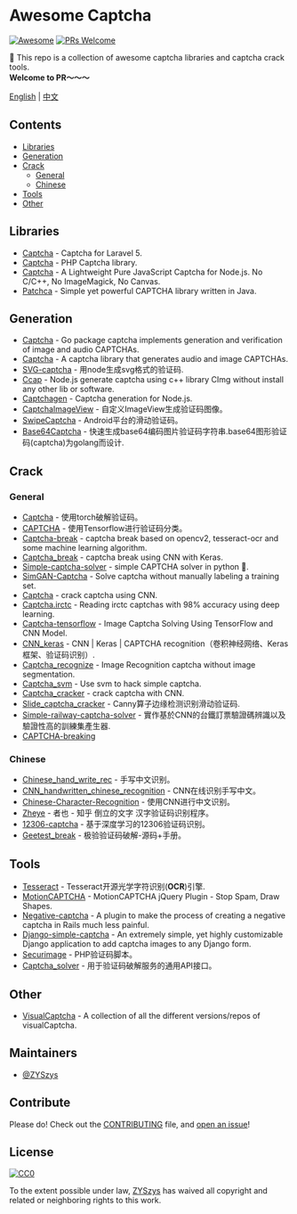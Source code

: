 # Awesome Captcha
[![Awesome](https://awesome.re/badge.svg)](https://awesome.re)
[![PRs Welcome](https://img.shields.io/badge/PRs-welcome-brightgreen.svg?style=flat-square)](http://makeapullrequest.com)

:triangular_flag_on_post:  This repo is a collection of awesome captcha libraries and captcha crack tools.  
**Welcome to PR～～～**

[English](README.md) | [中文](README-zh.md)

## Contents

- [Libraries](#libraries)
- [Generation](#generation)
- [Crack](#crack)
    - [General](#general)
    - [Chinese](#chinese)
- [Tools](#tools)
- [Other](#other)


## Libraries

- [Captcha](https://github.com/mewebstudio/captcha) - Captcha for Laravel 5.
- [Captcha](https://github.com/Gregwar/Captcha) - PHP Captcha library.
- [Captcha](https://github.com/trekjs/captcha) - A Lightweight Pure JavaScript Captcha for Node.js. No C/C++, No ImageMagick, No Canvas.
- [Patchca](https://github.com/pusuo/patchca) - Simple yet powerful CAPTCHA library written in Java.


## Generation
- [Captcha](https://github.com/dchest/captcha) - Go package captcha implements generation and verification of image and audio CAPTCHAs.
- [Captcha](https://github.com/lepture/captcha) - A captcha library that generates audio and image CAPTCHAs.
- [SVG-captcha](https://github.com/lemonce/svg-captcha) - 用node生成svg格式的验证码.
- [Ccap](https://github.com/DoubleSpout/ccap) - Node.js generate captcha using c++ library CImg without install any other lib or software.
- [Captchagen](https://github.com/contra/captchagen) - Captcha generation for Node.js.
- [CaptchaImageView](https://github.com/jineshfrancs/CaptchaImageView) - 自定义ImageView生成验证码图像。
- [SwipeCaptcha](https://github.com/mcxtzhang/SwipeCaptcha) - Android平台的滑动验证码。
- [Base64Captcha](https://github.com/mojocn/base64Captcha) - 快速生成base64编码图片验证码字符串.base64图形验证码(captcha)为golang而设计.


## Crack

### General
- [Captcha](https://github.com/arunpatala/captcha) - 使用torch破解验证码。
- [CAPTCHA](https://github.com/zakizhou/CAPTCHA) - 使用Tensorflow进行验证码分类。
- [Captcha-break](https://github.com/nladuo/captcha-break) - captcha break based on opencv2, tesseract-ocr and some machine learning algorithm.
- [Captcha_break](https://github.com/ypwhs/captcha_break) - captcha break using CNN with Keras.
- [Simple-captcha-solver](https://github.com/ptigas/simple-captcha-solver) - simple CAPTCHA solver in python 🐍.
- [SimGAN-Captcha](https://github.com/rickyhan/SimGAN-Captcha) - Solve captcha without manually labeling a training set.
- [Captcha](https://github.com/HLearning/captcha) - crack captcha using CNN.
- [Captcha.irctc](https://github.com/arunpatala/captcha.irctc) - Reading irctc captchas with 98% accuracy using deep learning.
- [Captcha-tensorflow](https://github.com/JackonYang/captcha-tensorflow) - Image Captcha Solving Using TensorFlow and CNN Model.
- [CNN_keras](https://github.com/skyduy/CNN_keras) - CNN | Keras | CAPTCHA recognition（卷积神经网络、Keras框架、验证码识别）.
- [Captcha_recognize](https://github.com/PatrickLib/captcha_recognize) - Image Recognition captcha without image segmentation.
- [Captcha_svm](https://github.com/zhengwh/captcha-svm) - Use svm to hack simple captcha.
- [Captcha_cracker](https://github.com/chxj1992/captcha_cracker) - crack captcha with CNN.
- [Slide_captcha_cracker](https://github.com/chxj1992/slide_captcha_cracker) - Canny算子边缘检测识别滑动验证码.
- [Simple-railway-captcha-solver](https://github.com/JasonLiTW/simple-railway-captcha-solver#english-version) - 實作基於CNN的台鐵訂票驗證碼辨識以及驗證性高的訓練集產生器.
- [CAPTCHA-breaking](https://github.com/lllcho/CAPTCHA-breaking)

### Chinese
- [Chinese_hand_write_rec](https://github.com/burness/tensorflow-101/tree/master/chinese_hand_write_rec/src) - 手写中文识别。
- [CNN_handwritten_chinese_recognition](https://github.com/taosir/cnn_handwritten_chinese_recognition) - CNN在线识别手写中文。
- [Chinese-Character-Recognition](https://github.com/soloice/Chinese-Character-Recognition) - 使用CNN进行中文识别。
- [Zheye](https://github.com/muchrooms/zheye) - 者也 - 知乎 倒立的文字 汉字验证码识别程序。
- [12306-captcha](https://github.com/aaronshan/12306-captcha) - 基于深度学习的12306验证码识别。
- [Geetest_break](https://github.com/FanhuaandLuomu/geetest_break) - 极验验证码破解-源码+手册。


## Tools

- [Tesseract](https://github.com/tesseract-ocr/tesseract) - Tesseract开源光学字符识别(**OCR**)引擎.
- [MotionCAPTCHA](https://github.com/wjcrowcroft/MotionCAPTCHA) - MotionCAPTCHA jQuery Plugin - Stop Spam, Draw Shapes.
- [Negative-captcha](https://github.com/subwindow/negative-captcha) - A plugin to make the process of creating a negative captcha in Rails much less painful.
- [Django-simple-captcha](https://github.com/mbi/django-simple-captcha) - An extremely simple, yet highly customizable Django application to add captcha images to any Django form.
- [Securimage](https://github.com/dapphp/securimage) - PHP验证码脚本。
- [Captcha_solver](https://github.com/lorien/captcha_solver) - 用于验证码破解服务的通用API接口。

## Other

- [VisualCaptcha](https://github.com/emotionLoop/visualCaptcha) - A collection of all the different versions/repos of visualCaptcha.


## Maintainers

- [@ZYSzys](https://github.com/ZYSzys)


## Contribute

Please do! Check out the [CONTRIBUTING](CONTRIBUTING.md) file, and [open an issue](https://github.com/ZYSzys/awesome-captcha/issues/new)!


## License

[![CC0](http://mirrors.creativecommons.org/presskit/buttons/88x31/svg/cc-zero.svg)](https://creativecommons.org/publicdomain/zero/1.0/)

To the extent possible under law, [ZYSzys](https://github.com/ZYSzys) has waived all copyright and related or neighboring rights to this work.
